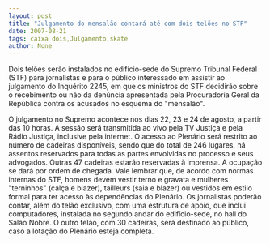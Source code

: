 ```yaml
---
layout: post
title: "Julgamento do mensalão contará até com dois telões no STF"
date: 2007-08-21
tags: caixa dois,Julgamento,skate
author: None
---
```


Dois tel&otilde;es ser&atilde;o instalados no edif&iacute;cio-sede do Supremo Tribunal Federal (STF) para jornalistas e para o p&uacute;blico interessado em assistir ao julgamento do Inqu&eacute;rito 2245, em que os ministros do STF decidir&atilde;o sobre o recebimento ou n&atilde;o da den&uacute;ncia apresentada pela Procuradoria Geral da Rep&uacute;blica contra os acusados no esquema do &quot;mensal&atilde;o&quot;.

O julgamento no Supremo acontece nos dias 22, 23 e 24 de agosto, a partir das 10 horas. A sess&atilde;o ser&aacute; transmitida ao vivo pela TV Justi&ccedil;a e pela R&aacute;dio Justi&ccedil;a, inclusive pela internet.
O acesso ao Plen&aacute;rio ser&aacute; restrito ao n&uacute;mero de cadeiras dispon&iacute;veis, sendo que do total de 246 lugares, h&aacute; assentos reservados para todas as partes envolvidas no processo e seus advogados. Outras 47 cadeiras estar&atilde;o reservadas &agrave; imprensa. A ocupa&ccedil;&atilde;o se dar&aacute; por ordem de chegada. Vale lembrar que, de acordo com normas internas do STF, homens devem vestir terno e gravata e mulheres &quot;terninhos&quot; (cal&ccedil;a e blazer), tailleurs (saia e blazer) ou vestidos em estilo formal para ter acesso &agrave;s depend&ecirc;ncias do Plen&aacute;rio.
Os jornalistas poder&atilde;o contar, al&eacute;m do tel&atilde;o exclusivo, com uma estrutura de apoio, que inclui computadores, instalada no segundo andar do edif&iacute;cio-sede, no hall do Sal&atilde;o Nobre. O outro tel&atilde;o, com 30 cadeiras, ser&aacute; destinado ao p&uacute;blico, caso a lota&ccedil;&atilde;o do Plen&aacute;rio esteja completa. 